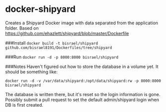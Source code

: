 docker-shipyard
===============

Creates a Shipyard Docker image with data separated from the application folder.
Based on https://github.com/ehazlett/shipyard/blob/master/Dockerfile

###Install
`docker build -t bisrael/shipyard github.com/bisrael8191/Dockerfiles/tree/shipyard`

###Run
`docker run -d -p 8000:8000 bisrael/shipyard`

###Notes
Haven't figured out how to store the database in a volume yet. It should be something like:

`docker run -d -v /var/data/shipyard:/opt/data/shipyard:rw -p 8000:8000 bisrael/shipyard`

The database is written there, but it's reset so the login information is gone. Possibly submit
a pull request to set the default admin/shipyard login when DB is first created.